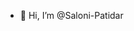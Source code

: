 - 👋 Hi, I’m @Saloni-Patidar


<!---
Saloni-Pa/Saloni-Pa is a ✨ special ✨ repository because its `README.md` (this file) appears on your GitHub profile.
You can click the Preview link to take a look at your changes.
--->
